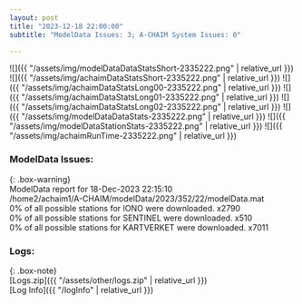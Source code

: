 ```yaml
---
layout: post
title: "2023-12-18 22:00:00"
subtitle: "ModelData Issues: 3; A-CHAIM System Issues: 0"

---
```


![]({{ "/assets/img/modelDataDataStatsShort-2335222.png" | relative_url }})
![]({{ "/assets/img/achaimDataStatsShort-2335222.png" | relative_url }})
![]({{ "/assets/img/achaimDataStatsLong00-2335222.png" | relative_url }})
![]({{ "/assets/img/achaimDataStatsLong01-2335222.png" | relative_url }})
![]({{ "/assets/img/achaimDataStatsLong02-2335222.png" | relative_url }})
![]({{ "/assets/img/modelDataDataStats-2335222.png" | relative_url }})
![]({{ "/assets/img/modelDataStationStats-2335222.png" | relative_url }})
![]({{ "/assets/img/achaimRunTime-2335222.png" | relative_url }})


### ModelData Issues:  
  
{: .box-warning}  
 ModelData report for 18-Dec-2023 22:15:10   
 /home2/achaim1/A-CHAIM/modelData/2023/352/22/modelData.mat   
 0% of all possible stations for IONO were downloaded. x2790   
 0% of all possible stations for SENTINEL were downloaded. x510   
 0% of all possible stations for KARTVERKET were downloaded. x7011   
  


### Logs:  
  
{: .box-note}  
[Logs.zip]({{ "/assets/other/logs.zip" | relative_url }})  
[Log Info]({{ "/logInfo" | relative_url }})  
